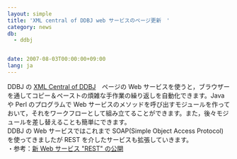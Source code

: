 ```yaml
---
layout: simple
title: 'XML central of DDBJ web サービスのページ更新　'
category: news
db:
  - ddbj


date: 2007-08-03T00:00:00+09:00
lang: ja
---
```


DDBJ の <a href="http://www.xml.nig.ac.jp/index_jp.html" target='_blank"'>XML Central of DDBJ</a>　ページの Web サービスを使うと，ブラウザーを通してコピー＆ペーストの煩雑な手作業の繰り返しを自動化できます。Java や Perl のプログラムで Web サービスのメソッドを呼び出すモジュールを作っておいて，それをワークフローとして組み立てることができます。また，後々モジュールを差し替えることも簡単にできます。<br>DDBJ の Web サービスではこれまで SOAP(Simple Object Access Protocol) を使ってきましたが REST を介したサービスも拡張していきます。<br>・参考：<a href="#070907">新 Web サービス "REST" の公開</a>
